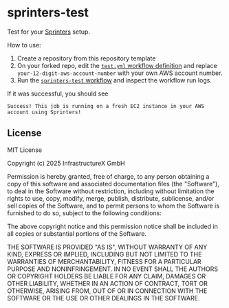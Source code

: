 # sprinters-test

Test for your [Sprinters](https://sprinters.sh) setup.

How to use:
1. Create a repository from this repository template
2. On your forked repo, edit the [`test.yml` workflow definition](../../edit/main/.github/workflows/test.yml) and replace `your-12-digit-aws-account-number` with your own AWS account number.
3. Run the [`sprinters-test` workflow](../../actions/workflows/test.yml) and inspect the workflow run logs.

If it was successful, you should see

```
Success! This job is running on a fresh EC2 instance in your AWS account using Sprinters!
```

## License

MIT License

Copyright (c) 2025 InfrastructureX GmbH

Permission is hereby granted, free of charge, to any person obtaining a copy
of this software and associated documentation files (the "Software"), to deal
in the Software without restriction, including without limitation the rights
to use, copy, modify, merge, publish, distribute, sublicense, and/or sell
copies of the Software, and to permit persons to whom the Software is
furnished to do so, subject to the following conditions:

The above copyright notice and this permission notice shall be included in all
copies or substantial portions of the Software.

THE SOFTWARE IS PROVIDED "AS IS", WITHOUT WARRANTY OF ANY KIND, EXPRESS OR
IMPLIED, INCLUDING BUT NOT LIMITED TO THE WARRANTIES OF MERCHANTABILITY,
FITNESS FOR A PARTICULAR PURPOSE AND NONINFRINGEMENT. IN NO EVENT SHALL THE
AUTHORS OR COPYRIGHT HOLDERS BE LIABLE FOR ANY CLAIM, DAMAGES OR OTHER
LIABILITY, WHETHER IN AN ACTION OF CONTRACT, TORT OR OTHERWISE, ARISING FROM,
OUT OF OR IN CONNECTION WITH THE SOFTWARE OR THE USE OR OTHER DEALINGS IN THE
SOFTWARE.

